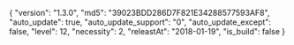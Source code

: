 {
  "version": "1.3.0",
  "md5": "39023BDD286D7F821E34288577593AF8",
  "auto_update": true,
  "auto_update_support": "0",
  "auto_update_except": false,
  "level": 12,
  "necessity": 2,
  "releastAt": "2018-01-19",
  "is_build": false
}
